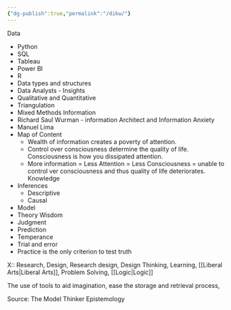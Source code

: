 ```yaml
---
{"dg-publish":true,"permalink":"/dikw/"}
---
```


Data
- Python
- SQL
- Tableau
- Power BI
- R
- Data types and structures
- Data Analysts - Insights 
- Qualitative and Quantitative
- Triangulation
- Mixed Methods
Information
- Richard Saul Wurman - information Architect and Information Anxiety
- Manuel Lima
- Map of Content
	- Wealth of information creates a poverty of attention. 
	- Control over consciousness determine the quality of life. Consciousness is how you dissipated attention. 
	- More information = Less Attention = Less Consciousness = unable to control ver consciousness and thus quality of life deteriorates.
Knowledge
- Inferences
	- Descriptive
	- Causal
- Model
- Theory
Wisdom
- Judgment 
- Prediction
- Temperance
- Trial and error
- Practice is the only criterion to test truth

X:: Research, Design, Research design, Design Thinking, Learning, [[Liberal Arts\|Liberal Arts]], Problem Solving, [[Logic\|Logic]]

The use of tools to aid imagination, ease the storage and retrieval process, 

Source: 
The Model Thinker
Epistemology
